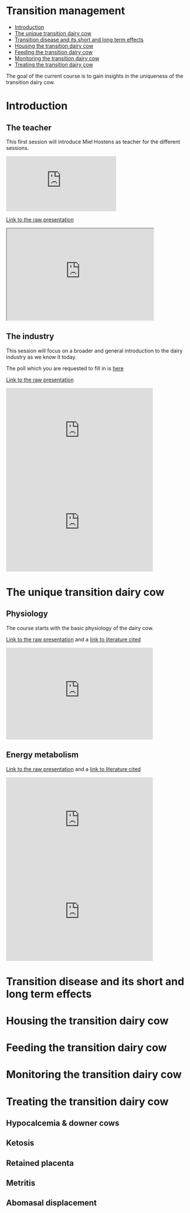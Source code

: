 Transition management
================

  - [Introduction](#introduction)
  - [The unique transition dairy cow](#the-unique-transition-dairy-cow)
  - [Transition disease and its short and long term
    effects](#transition-disease-and-its-short-and-long-term-effects)
  - [Housing the transition dairy
    cow](#housing-the-transition-dairy-cow)
  - [Feeding the transition dairy
    cow](#feeding-the-transition-dairy-cow)
  - [Monitoring the transition dairy
    cow](#monitoring-the-transition-dairy-cow)
  - [Treating the transition dairy
    cow](#treating-the-transition-dairy-cow)

The goal of the current course is to gain insights in the uniqueness of
the transition dairy cow.

# Introduction

## The teacher

This first session will introduce Miel Hostens as teacher for the
different sessions.

<iframe src="https://www.youtube.com/embed/bT79VMQOnrs" frameborder="0" allowfullscreen="true">

</iframe>

[Link to the raw
presentation](https://prezi.com/view/eOCdI7EIZmOEwEQP6lG4/)

<iframe width="400" height="250" src="https://www.youtube.com/embed/bT79VMQOnrs">

</iframe>

## The industry

This session will focus on a broader and general introduction to the
dairy industry as we know it today.

The poll which you are requested to fill in is
[here](https://www.menti.com/jp3kenbmz7)

[Link to the raw
presentation](https://prezi.com/view/fhX2xHhhiYPfEn76McCe/)

<iframe width="400" height="250" src="https://www.youtube.com/embed/VqvdjKvdBDk" frameborder="0" allow="accelerometer; autoplay; encrypted-media; gyroscope; picture-in-picture" allowfullscreen>

</iframe>

<iframe width="400" height="250" src="https://www.youtube.com/embed/Ey5UNYJ9ZRM" frameborder="0" allow="accelerometer; autoplay; encrypted-media; gyroscope; picture-in-picture" allowfullscreen>

</iframe>

# The unique transition dairy cow

## Physiology

The course starts with the basic physiology of the dairy cow.

[Link to the raw
presentation](https://prezi.com/view/v2KDzmGQYWlFd7iFpljO/) and a [link
to literature cited](1_Physiology/Literature/)

<iframe width="400" height="250" src="https://www.youtube.com/embed/pgrZpJBpseE" frameborder="0" allow="accelerometer; autoplay; encrypted-media; gyroscope; picture-in-picture" allowfullscreen>

</iframe>

## Energy metabolism

[Link to the raw
presentation](https://prezi.com/view/eOCdI7EIZmOEwEQP6lG4/) and a [link
to literature cited](2_EnergyMetabolism/Literature/)

<iframe width="400" height="250" src="https://www.youtube.com/embed/D_fpTZ06tXU" frameborder="0" allow="accelerometer; autoplay; encrypted-media; gyroscope; picture-in-picture" allowfullscreen>

</iframe>

<iframe width="400" height="250" src="https://www.youtube.com/embed/7ri6sRG4d8I" frameborder="0" allow="accelerometer; autoplay; encrypted-media; gyroscope; picture-in-picture" allowfullscreen>

</iframe>

# Transition disease and its short and long term effects

# Housing the transition dairy cow

# Feeding the transition dairy cow

# Monitoring the transition dairy cow

# Treating the transition dairy cow

## Hypocalcemia & downer cows

## Ketosis

## Retained placenta

## Metritis

## Abomasal displacement
